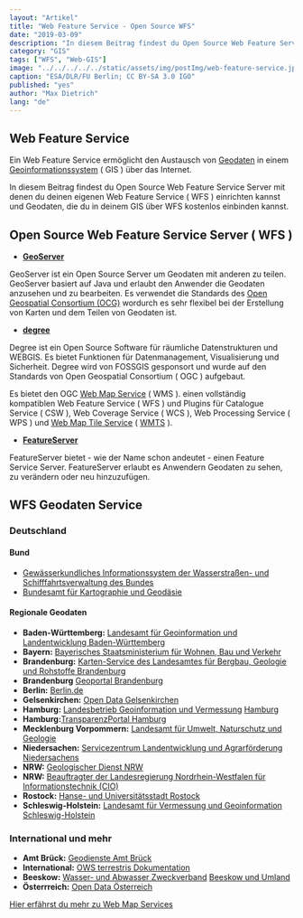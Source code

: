 ```yaml
---
layout: "Artikel"
title: "Web Feature Service - Open Source WFS"
date: "2019-03-09"
description: "In diesem Beitrag findest du Open Source Web Feature Service Server mit denen du deinen eigenen Web Feature Service ( WFS ) einrichten kannst und Geodaten, die du in deinem GIS über WFS kostenlos einbinden kannst."
category: "GIS"
tags: ["WFS", "Web-GIS"]
image: "../../../../../static/assets/img/postImg/web-feature-service.jpg"
caption: "ESA/DLR/FU Berlin; CC BY-SA 3.0 IGO"
published: "yes"
author: "Max Dietrich"
lang: "de"
---
```


## [](#web-feature-service)Web Feature Service

Ein Web Feature Service ermöglicht den Austausch von [Geodaten](/gis/was-sind-geodaten "Was sind Geodaten?") in einem [Geoinformationssystem](/gis/was-ist-gis "Was ist GIS?") ( GIS ) über das Internet.

In diesem Beitrag findest du Open Source Web Feature Service Server mit denen du deinen eigenen Web Feature Service ( WFS ) einrichten kannst und Geodaten, die du in deinem GIS über WFS kostenlos einbinden kannst.

## [](#open-source-web-feature-service-server--wfs-)Open Source Web Feature Service Server ( WFS )

*   [**GeoServer**](http://geoserver.org/ "GeoServer")

GeoServer ist ein Open Source Server um Geodaten mit anderen zu teilen. GeoServer basiert auf Java und erlaubt den Anwender die Geodaten anzusehen und zu bearbeiten. Es verwendet die Standards des [Open Geospatial Consortium (OCG)](http://www.opengeospatial.org/ "Open Geospatial Consortium (OCG)") wordurch es sehr flexibel bei der Erstellung von Karten und dem Teilen von Geodaten ist.

*   [**degree**](https://www.deegree.org/ "degree")

Degree ist ein Open Source Software für räumliche Datenstrukturen und WEBGIS. Es bietet Funktionen für Datenmanagement, Visualisierung und Sicherheit. Degree wird von FOSSGIS gesponsort und wurde auf den Standards von Open Geospatial Consortium ( OGC ) aufgebaut.

Es bietet den OGC [Web Map Service](/wms-web-map-service-und-wmts "Web Map Service") ( WMS ). einen vollständig kompatiblen Web Feature Service ( WFS ) und Plugins für Catalogue Service ( CSW ), Web Coverage Service ( WCS ), Web Processing Service ( WPS ) und [Web Map Tile Service](/wms-web-map-service-und-wmts "Web Map Tile Service") ( [WMTS](/wms-web-map-service-und-wmts "WMTS") ).

*   [**FeatureServer**](http://featureserver.org/ "FeatureServer")

FeatureServer bietet - wie der Name schon andeutet - einen Feature Service Server. FeatureServer erlaubt es Anwendern Geodaten zu sehen, zu verändern oder neu hinzuzufügen.

## [](#wfs-geodaten-service)WFS Geodaten Service

### [](#deutschland)**Deutschland**

#### [](#bund)**Bund**

*   [Gewässerkundliches Informationssystem der Wasserstraßen- und Schifffahrtsverwaltung des Bundes](https://www.pegelonline.wsv.de/webservice/wfsAktuell "Gewässerkundliches Informationssystem der Wasserstraßen- und Schifffahrtsverwaltung des Bundes")
*   [Bundesamt für Kartographie und Geodäsie](http://www.geodatenzentrum.de/geodaten/gdz_rahmen.gdz_div?gdz_spr=deu&gdz_akt_zeile=2&gdz_anz_zeile=5&gdz_unt_zeile=0&gdz_user_id=0 "Bundesamt für Kartographie und Geodäsie")

#### [](#regionale-geodaten)**Regionale Geodaten**

*   **Baden-Württemberg:** [Landesamt für Geoinformation und Landentwicklung Baden-Württemberg](https://www.lgl-bw.de/lgl-internet/opencms/de/07_Produkte_und_Dienstleistungen/Open_Data_Initiative/)
*   **Bayern:** [Bayerisches Staatsministerium für Wohnen, Bau und Verkehr](https://www.baysis.bayern.de/web/content/geodaten/wfs.aspx)
*   **Brandenburg:** [Karten-Service des Landesamtes für Bergbau, Geologie und Rohstoffe Brandenburg](http://www.geo.brandenburg.de/ows)
*   **Brandenburg** [Geoportal Brandenburg](https://geoportal.brandenburg.de/efre/ergebnisse/infrastrukturknoten-und-webbasierte-dienste/)
*   **Berlin:** [Berlin.de](https://daten.berlin.de/datensaetze)
*   **Gelsenkirchen:** [Open Data Gelsenkirchen](https://opendata.gelsenkirchen.de/dataset/infrastrukturdatenbank-der-stadt-gelsenkirchen-wms-wfs)
*   **Hamburg:** [Landesbetrieb Geoinformation und Vermessung](https://metaver.de/trefferanzeige?cmd=doShowDocument&docuuid=CF20A153-8206-41D6-A46B-6F40FB0405E8&plugid=/ingrid-group:dsc-MV) [Hamburg](https://metaver.de/trefferanzeige?cmd=doShowDocument&docuuid=CF20A153-8206-41D6-A46B-6F40FB0405E8&plugid=/ingrid-group:dsc-MV)
*   **Hamburg:**[TransparenzPortal Hamburg](http://suche.transparenz.hamburg.de/?groups=geografie-geologie-und-geodaten&sort=title_sort+asc&res_format=wfs)
*   **Mecklenburg Vorpommern:** [Landesamt für Umwelt, Naturschutz und Geologie](https://www.lung.mv-regierung.de/insite/cms/umwelt/umweltinformation/gis/kartenportal/kartendienste.htm)
*   **Niedersachen:** [Servicezentrum Landentwicklung und Agrarförderung Niedersachens](https://www.sla.niedersachsen.de/landentwicklung/anwendungen/leaportal/landentwicklung-und-agrarfoerderung---auskunftsdienste-86779.html)
*   **NRW:** [Geologischer Dienst NRW](https://www.gd.nrw.de/pr_od.htm)
*   **NRW:** [Beauftragter der Landesregierung Nordrhein-Westfalen für Informationstechnik (CIO)](https://open.nrw/suche)
*   **Rostock:** [Hanse- und Universitätsstadt Rostock](https://www.opendata-hro.de/dataset?res_format=WFS)
*   **Schleswig-Holstein:** [Landesamt für Vermessung und Geoinformation Schleswig-Holstein](http://www.sh-mis.schleswig-holstein.de/catalog/Query/ShowCSWInfo.do?fileIdentifier=5a04820d-1d3c-4bbe-af9d-1a410f217dc8)

### [](#international-und-mehr)**International und mehr**

*   **Amt Brück:** [Geodienste Amt Brück](http://www.amt-brueck.de/seite/182941/geodienste.html)
*   **International:** [OWS terrestris Dokumentation](https://ows.terrestris.de/dienste.html#openstreetmap-wms)
*   **Beeskow:** [Wasser- und Abwasser Zweckverband](https://www.beeskow-wasser.de/geoportal-und-wmswfs-dienste.html) [Beeskow und Umland](https://www.beeskow-wasser.de/geoportal-und-wmswfs-dienste.html)
*   **Österrreich:** [Open Data Österreich](https://www.data.gv.at/suche/)

[Hier erfährst du mehr zu Web Map Services](wms-web-map-service-und-wmts)